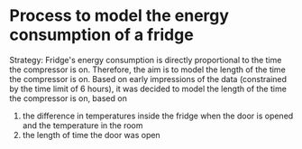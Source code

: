 # Process to model the energy consumption of a fridge

Strategy: Fridge's energy consumption is directly proportional to the time the compressor is on. Therefore, the aim is to model the length of the time the compressor is on.
Based on early impressions of the data (constrained by the time limit of 6 hours), it was decided to model the length of the time the compressor is on, based on 
1. the difference in temperatures inside the fridge when the door is opened and the temperature in the room
2. the length of time the door was open
